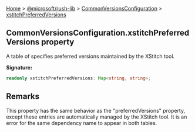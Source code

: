 [Home](./index) &gt; [@microsoft/rush-lib](./rush-lib.md) &gt; [CommonVersionsConfiguration](./rush-lib.commonversionsconfiguration.md) &gt; [xstitchPreferredVersions](./rush-lib.commonversionsconfiguration.xstitchpreferredversions.md)

## CommonVersionsConfiguration.xstitchPreferredVersions property

A table of specifies preferred versions maintained by the XStitch tool.

<b>Signature:</b>

```typescript
readonly xstitchPreferredVersions: Map<string, string>;
```

## Remarks

This property has the same behavior as the "preferredVersions" property, except these entries are automatically managed by the XStitch tool. It is an error for the same dependency name to appear in both tables.

